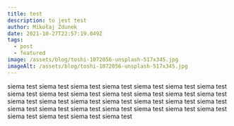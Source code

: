 ```yaml
---
title: test
description: to jest test
author: Mikołaj Zdunek
date: 2021-10-27T22:57:19.049Z
tags:
  - post
  - featured
image: /assets/blog/toshi-1072056-unsplash-517x345.jpg
imageAlt: /assets/blog/toshi-1072056-unsplash-517x345.jpg
---
```

siema test  siema test  siema test  siema test  siema test  siema test  siema test  siema test siema test  siema test  siema test  siema test siema test  siema test  siema test  siema test siema test  siema test  siema test  siema test siema test  siema test  siema test  siema test siema test  siema test  siema test  siema test siema test  siema test  siema test  siema test